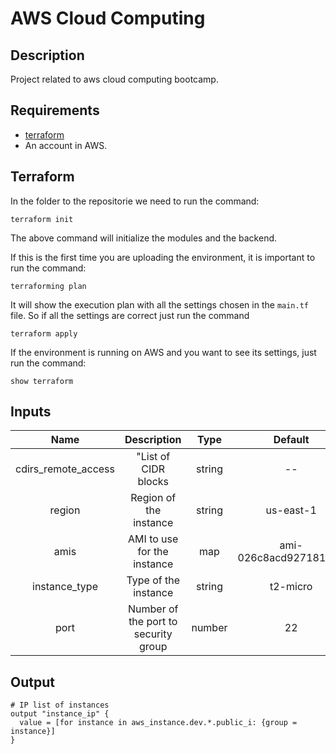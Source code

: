 # AWS Cloud Computing

## Description
Project related to aws cloud computing bootcamp.

## Requirements
- [terraform](https://www.terraform.io/downloads.html) 
- An account in AWS.

## Terraform
In the folder to the repositorie we need to run the command:

``` ssh
terraform init
```
The above command will initialize the modules and the backend.

If this is the first time you are uploading the environment, it is important to run the command:

``` ssh
terraforming plan
```
It will show the execution plan with all the settings chosen in the ```main.tf``` file. So if all the settings are correct just run the command

 ``` ssh
terraform apply
 ```

If the environment is running on AWS and you want to see its settings, just run the command:

``` ssh
show terraform
```

## Inputs

|Name|Description|Type|Default|Optional|
|:-:|:-:|:-:|:-:|:-:|
|cdirs_remote_access|"List of CIDR blocks|string|--|No|
|region|Region of the instance|string|us-east-1|Yes|
|amis|AMI to use for the instance|map|ami-026c8acd92718196b|Yes|
|instance_type|Type of the instance|string|t2-micro|Yes|
|port|Number of the port to security group|number|22|Yes|

## Output

```
# IP list of instances
output "instance_ip" {
  value = [for instance in aws_instance.dev.*.public_i: {group = instance}]
}
```
